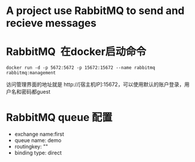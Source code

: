 # A project use RabbitMQ to send and recieve messages

# RabbitMQ  在docker启动命令
`docker run -d -p 5672:5672 -p 15672:15672 --name rabbitmq rabbitmq:management`

访问管理界面的地址就是 http://[宿主机IP]:15672，可以使用默认的账户登录，用户名和密码都guest

# RabbitMQ queue  配置

- exchange name:first
- queue name: demo
- routingkey: ""
- binding type: direct
